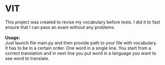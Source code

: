 # VIT

This project was created to revise my vocabulary before tests. I did it to fast ensure that I can pass an exam without any
problems. <br/><br/>
<b>Usage:</b> <br/>
Just launch file main.py and then provide path to your file with vocabulary. It has to be in a certain order. One word in a
single line. You start from a correct translation and in next line you put word in a language you want to see word to translate.
